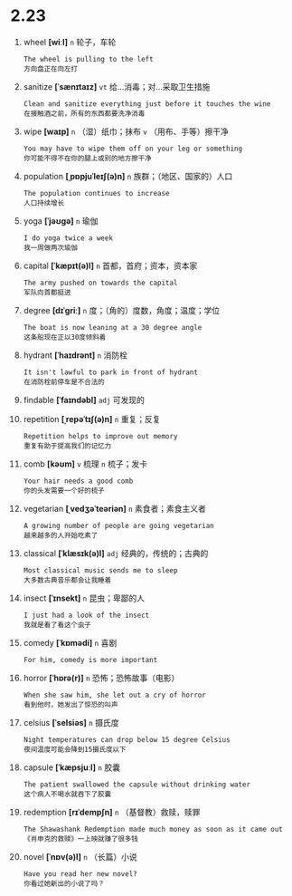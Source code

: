 # 2.23










1. wheel **[wiːl]** `n` 轮子，车轮
    ```
    The wheel is pulling to the left
    方向盘正在向左打
    ```

2. sanitize **[ˈsænɪtaɪz]** `vt` 给...消毒；对...采取卫生措施
    ```
    Clean and sanitize everything just before it touches the wine
    在接触酒之前，所有的东西都要洗净消毒
    ```

3. wipe **[waɪp]** `n` （湿）纸巾；抹布 `v` （用布、手等）擦干净
    ```
    You may have to wipe them off on your leg or something
    你可能不得不在你的腿上或别的地方擦干净
    ```

4. population **[ˌpɒpjuˈleɪʃ(ə)n]** `n` 族群；（地区、国家的）人口
    ```
    The population continues to increase
    人口持续增长
    ```

5. yoga **[ˈjəʊɡə]** `n` 瑜伽
    ```
    I do yoga twice a week
    我一周做两次瑜伽
    ```

6. capital **[ˈkæpɪt(ə)l]** `n` 首都，首府；资本，资本家
    ```
    The army pushed on towards the capital
    军队向首都挺进
    ```

7. degree **[dɪˈɡriː]** `n` 度；（角的）度数，角度；温度；学位
    ```
    The boat is now leaning at a 30 degree angle
    这条船现在正以30度倾斜着
    ```

8. hydrant **[ˈhaɪdrənt]** `n` 消防栓
    ```
    It isn't lawful to park in front of hydrant
    在消防栓前停车是不合法的
    ```

9. findable **[ˈfaɪndəbl]** `adj` 可发现的

10. repetition **[ˌrepəˈtɪʃ(ə)n]** `n` 重复；反复
    ```
    Repetition helps to improve out memory
    重复有助于提高我们的记忆力
    ```

11. comb **[kəʊm]** `v` 梳理 `n` 梳子；发卡
    ```
    Your hair needs a good comb
    你的头发需要一个好的梳子
    ```

12. vegetarian **[ˌvedʒəˈteəriən]** `n` 素食者；素食主义者
    ```
    A growing number of people are going vegetarian
    越来越多的人开始吃素了
    ```

13. classical **[ˈklæsɪk(ə)l]** `adj` 经典的，传统的；古典的
    ```
    Most classical music sends me to sleep
    大多数古典音乐都会让我睡着
    ```

14. insect **[ˈɪnsekt]** `n` 昆虫；卑鄙的人
    ```
    I just had a look of the insect
    我就是看了看这个虫子
    ```

15. comedy **[ˈkɒmədi]** `n` 喜剧
    ```
    For him, comedy is more important
    
    ```

16. horror **[ˈhɒrə(r)]** `n` 恐怖；恐怖故事（电影）
    ```
    When she saw him, she let out a cry of horror
    看到他时，她发出了惊恐的叫声
    ```

17. celsius **[ˈselsiəs]** `n` 摄氏度
    ```
    Night temperatures can drop below 15 degree Celsius
    夜间温度可能会降到15摄氏度以下
    ```

18. capsule **[ˈkæpsjuːl]** `n` 胶囊
    ```
    The patient swallowed the capsule without drinking water
    这个病人不喝水就吞下了胶囊
    ```

19. redemption **[rɪˈdempʃn]** `n` （基督教）救赎，赎罪
    ```
    The Shawashank Redemption made much money as soon as it came out
    《肖申克的救赎》一上映就赚了很多钱
    ```

20. novel **[ˈnɒv(ə)l]** `n` （长篇）小说
    ```
    Have you read her new novel?
    你看过她新出的小说了吗？
    ```
